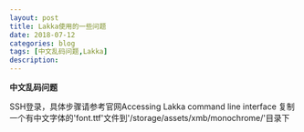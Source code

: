 ```yaml
---
layout: post
title: Lakka使用的一些问题
date: 2018-07-12
categories: blog
tags: [中文乱码问题,Lakka]
description: 
---
```


**中文乱码问题**

SSH登录，具体步骤请参考官网Accessing Lakka command line interface
复制一个有中文字体的'font.ttf'文件到'/storage/assets/xmb/monochrome/'目录下